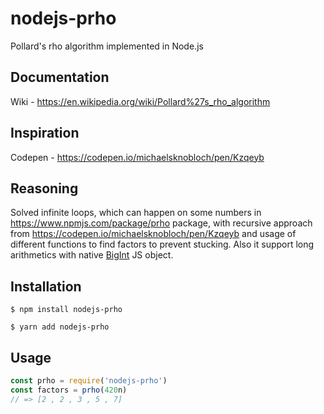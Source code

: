 # nodejs-prho
Pollard's rho algorithm implemented in Node.js

## Documentation
Wiki - https://en.wikipedia.org/wiki/Pollard%27s_rho_algorithm

## Inspiration
Codepen - https://codepen.io/michaelsknobloch/pen/Kzqeyb

## Reasoning
Solved infinite loops, which can happen on some numbers in https://www.npmjs.com/package/prho package, with recursive approach from https://codepen.io/michaelsknobloch/pen/Kzqeyb and usage of different functions to find factors to prevent stucking. Also it support long arithmetics with native [BigInt](https://developer.mozilla.org/ru/docs/Web/JavaScript/Reference/Global_Objects/BigInt) JS object.

## Installation
```console
$ npm install nodejs-prho
```
```console
$ yarn add nodejs-prho
```

## Usage
```js
const prho = require('nodejs-prho')
const factors = prho(420n)
// => [2 , 2 , 3 , 5 , 7]
```

